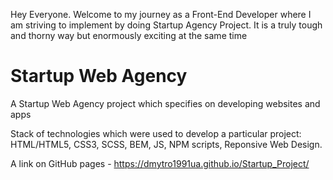 Hey Everyone. Welcome to my journey as a Front-End Developer where I am striving to implement by doing Startup Agency Project. It is a truly tough and thorny way but enormously exciting at the same time

# Startup Web Agency

A Startup Web Agency project which specifies on developing websites and apps

Stack of technologies which were used to develop a particular project: HTML/HTML5, CSS3, SCSS, BEM, JS, NPM scripts, Reponsive Web Design.

A link on GitHub pages - https://dmytro1991ua.github.io/Startup_Project/
